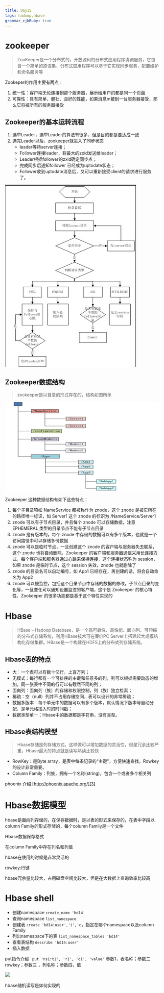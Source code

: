 ```yaml
---
title: Day15
tags: hadoop,hbase
grammar_cjkRuby: true
---
```


# zookeeper

> ZooKeeper是一个分布式的，开放源码的分布式应用程序协调服务，它包含一个简单的原语集，分布式应用程序可以基于它实现同步服务，配置维护和命名服务等

Zookeper的作用主要有两点：
1. 统一性：客户端无论连接到那个服务器，展示给用户的都是同一个页面
2. 可靠性：具有简单、健壮、良好的性能，如果消息m被到一台服务器接受，那么它将被所有的服务器接受

## Zookeeper的基本运转流程
1. 选举Leader，选举Leader的算法有很多，但是目的都是要达成一致
2. 选完Leader以后，zookeeper就进入了同步状态
	- leader等待server连接；
	- Follower连接leader，将最大的zxid发送给leader；
	- Leader根据follower的zxid确定同步点；
	- 完成同步后通知follower 已经成为uptodate状态；
	- Follower收到uptodate消息后，又可以重新接受client的请求进行服务了。

![Zookeeper工作流程示意图][1]


## Zookeeper数据结构

> zookeeper是以目录的形式存在的，结构如图所示

![Zookeeper数据结构][2]

Zookeeper 这种数据结构有如下这些特点：
1.	每个子目录项如 NameService 都被称作为 znode，这个 znode 是被它所在的路径唯一标识，如 Server1 这个 znode 的标识为 /NameService/Server1
2.	znode 可以有子节点目录，并且每个 znode 可以存储数据，注意 EPHEMERAL 类型的目录节点不能有子节点目录
3.	znode 是有版本的，每个 znode 中存储的数据可以有多个版本，也就是一个访问路径中可以存储多份数据
4.	znode 可以是临时节点，一旦创建这个 znode 的客户端与服务器失去联系，这个 znode 也将自动删除，Zookeeper 的客户端和服务器通信采用长连接方式，每个客户端和服务器通过心跳来保持连接，这个连接状态称为 session，如果 znode 是临时节点，这个 session 失效，znode 也就删除了
5.	znode 的目录名可以自动编号，如 App1 已经存在，再创建的话，将会自动命名为 App2
6.	znode 可以被监控，包括这个目录节点中存储的数据的修改，子节点目录的变化等，一旦变化可以通知设置监控的客户端，这个是 Zookeeper 的核心特性，Zookeeper 的很多功能都是基于这个特性实现的


# Hbase

> HBase – Hadoop Database，是一个高可靠性、高性能、面向列、可伸缩的分布式存储系统，利用HBase技术可在廉价PC Server上搭建起大规模结构化存储集群。HBase是一个构建在HDFS上的分布式列存储系统。

## Hbase表的特点

- 大：一个表可以有数十亿行，上百万列；
- 无模式：每行都有一个可排序的主键和任意多的列，列可以根据需要动态的增加，同一张表中不同的行可以有截然不同的列；
- 面向列：面向列（族）的存储和权限控制，列（族）独立检索；
- 稀疏：空（null）列并不占用存储空间，表可以设计的非常稀疏；
- 数据多版本：每个单元中的数据可以有多个版本，默认情况下版本号自动分配，是单元格插入时的时间戳；
- 数据类型单一：Hbase中的数据都是字符串，没有类型。

## Hbase表结构模型

> Hbase存储是列存储方式，这样做可以增加数据的灵活性，但是冗余比较严重，Hbase最大的特点就是读写熟读比较快

- RowKey：是Byte array，是表中每条记录的“主键”，方便快速查找，Rowkey的设计非常重要。
- Column Family：列族，拥有一个名称(string)，包含一个或者多个相关列



phoenix 介绍 [http://phoenix.apache.org/][3]
# Hbase数据模型
hbase是面向列存储的，在保存数据时，是以表的形式来保存的，在表中字段以column Family的形式存储的，每个column Family是一个文件


Hbase数据保存格式

在column Family中存在列名和列值

hbase在使用的时候是非常灵活的

rowkey:行键

hbase冗余量比较大，占用磁盘空间比较大，但是在大数据上查询效率比较高

# Hbase shell
- 创建namespace `create_name 'bd14' `
- 查询namespace  `list_namespace`
- 创建表 `create 'bd14:user','i','c`，指定在哪个namespace以及column Family
- 列出namespace下的表 `list_namespace_tables 'bd14'`
- 查看表结构 `describe 'bd14:user'`
- 插入数据 

put指令介绍 ` put 'ns1:t1', 'r1', 'c1', 'value'`
参数1，表名称；参数二rowkey；参数三 ，列名称；参数四，值

![][4]


hbase随机读写是如何实现的


  [1]: https://www.github.com/xiesen310/notes_Images/raw/master/images/1509187154239.jpg
  [2]: https://www.github.com/xiesen310/notes_Images/raw/master/images/1509187454157.jpg
  [3]: http://phoenix.apache.org/
  [4]: https://www.github.com/xiesen310/notes_Images/raw/master/images/1509181103193.jpg